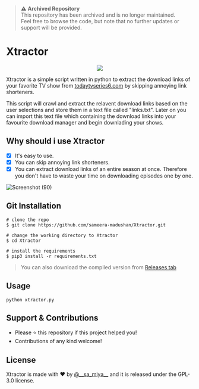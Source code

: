 > ⚠️ **Archived Repository**  
> This repository has been archived and is no longer maintained.  
> Feel free to browse the code, but note that no further updates or support will be provided.

# Xtractor

<p align="center">
  <img src="https://user-images.githubusercontent.com/55880211/78421301-16431380-7674-11ea-9542-42a0ba97c6bf.png">
</p>

Xtractor is a simple script written in python to extract the download links of your favorite TV show from [todaytvseries6.com](https://www.todaytvseries6.com/) by skipping annoying link shorteners. 

This script will crawl and extract the relavent download links based on the user selections and store them in a text file called "links.txt". Later on you can import this text file which containing the download links into your favourite download manager and begin downlading your shows.

## Why should i use Xtractor

- [x] It's easy to use.
- [x] You can skip annoying link shorteners.
- [x] You can extract download links of an entire season at once. Therefore you don't have to waste your time on downloading episodes one by one.

![Screenshot (90)](https://user-images.githubusercontent.com/55880211/77066530-5914b280-6a09-11ea-8cb7-c6f5b0f8f8cd.png)

## Git Installation
```
# clone the repo
$ git clone https://github.com/sameera-madushan/Xtractor.git

# change the working directory to Xtractor
$ cd Xtractor

# install the requirements
$ pip3 install -r requirements.txt
```

> You can also download the compiled version from [Releases tab](https://github.com/sameera-madushan/Xtractor/releases)

## Usage
```
python xtractor.py

```

## Support & Contributions
- Please ⭐️ this repository if this project helped you!
- Contributions of any kind welcome!

## License
Xtractor is made with ♥ by [@_\_sa_miya__](https://twitter.com/__sa_miya__) and it is released under the GPL-3.0 license.
